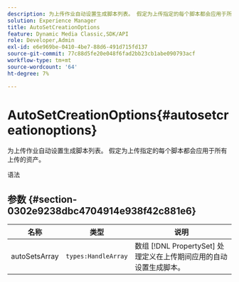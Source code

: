 ```yaml
---
description: 为上传作业自动设置生成脚本列表。 假定为上传指定的每个脚本都会应用于所有上传的资产。
solution: Experience Manager
title: AutoSetCreationOptions
feature: Dynamic Media Classic,SDK/API
role: Developer,Admin
exl-id: e6e969be-0410-4be7-88d6-491d715fd137
source-git-commit: 77c88d5fe20e048f6fad2bb23cb1abe090793acf
workflow-type: tm+mt
source-wordcount: '64'
ht-degree: 7%

---
```


# AutoSetCreationOptions{#autosetcreationoptions}

为上传作业自动设置生成脚本列表。 假定为上传指定的每个脚本都会应用于所有上传的资产。

语法

## 参数 {#section-0302e9238dbc4704914e938f42c881e6}

| 名称 | 类型 | 说明 |
|---|---|---|
| autoSetsArray | `types:HandleArray` | 数组 [!DNL PropertySet] 处理定义在上传期间应用的自动设置生成脚本。 |
